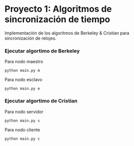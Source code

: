 # Proyecto 1: Algoritmos de sincronización de tiempo

Implementación de los algoritmos de Berkeley & Cristian para sincronización de relojes.

### Ejecutar algortimo de Berkeley

Para nodo maestro

`python main.py m`

Para nodo esclavo

`python main.py e`


### Ejecutar algortimo de Cristian

Para nodo servidor

`python main.py s`

Para nodo cliente

`python main.py c`
